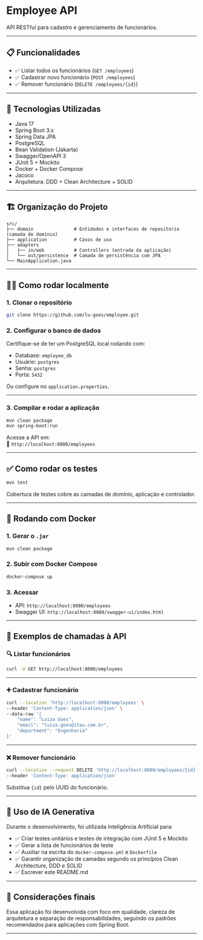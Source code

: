 # Employee API

API RESTful para cadastro e gerenciamento de funcionários.

---

## 📋 Funcionalidades

- ✅ Listar todos os funcionários (`GET /employees`)
- ✅ Cadastrar novo funcionário (`POST /employees`)
- ✅ Remover funcionário (`DELETE /employees/{id}`)

---

## 🚀 Tecnologias Utilizadas

- Java 17
- Spring Boot 3.x
- Spring Data JPA
- PostgreSQL
- Bean Validation (Jakarta)
- Swagger/OpenAPI 3
- JUnit 5 + Mockito
- Docker + Docker Compose
- Jacoco
- Arquitetura: DDD + Clean Architecture + SOLID

---

## 🏗️ Organização do Projeto

```
src/
├── domain               # Entidades e interfaces de repositório (camada de domínio)
├── application          # Casos de uso
├── adapters
│   ├── in/web           # Controllers (entrada da aplicação)
│   └── out/persistence  # Camada de persistência com JPA
└── MainApplication.java
```

---

## 🧑‍💻 Como rodar localmente

### 1. Clonar o repositório

```bash
git clone https://github.com/lu-goes/employee.git
```

### 2. Configurar o banco de dados

Certifique-se de ter um PostgreSQL local rodando com:

- Database: `employee_db`
- Usuário: `postgres`
- Senha: `postgres`
- Porta: `5432`

Ou configure no `application.properties`.

---

### 3. Compilar e rodar a aplicação

```bash
mvn clean package
mvn spring-boot:run
```

Acesse a API em:  
📍 `http://localhost:8080/employees`

---


## ✅ Como rodar os testes

```bash
mvn test
```

Cobertura de testes cobre as camadas de domínio, aplicação e controlador.

---

## 🐳 Rodando com Docker

### 1. Gerar o `.jar`

```bash
mvn clean package
```

### 2. Subir com Docker Compose

```bash
docker-compose up 
```

### 3. Acessar

- API: `http://localhost:8080/employees`
- Swagger UI: `http://localhost:8080/swagger-ui/index.html`

---

## 🧪 Exemplos de chamadas à API

### 🔍 Listar funcionários

```bash
curl -X GET http://localhost:8080/employees
```

---

### ➕ Cadastrar funcionário

```bash
curl --location 'http://localhost:8080/employees' \
--header 'Content-Type: application/json' \
--data-raw '{
    "name": "Luiza Goes",
    "email": "luiza.goes@itau.com.br",
    "department": "Engenharia"
}'
```

---

### ❌ Remover funcionário

```bash
curl --location --request DELETE 'http://localhost:8080/employees/{id}' \
--header 'Content-Type: application/json'
```

Substitua `{id}` pelo UUID do funcionário.

---

## 🤖 Uso de IA Generativa

Durante o desenvolvimento, foi utilizada Inteligência Artificial para:

- ✅ Criar testes unitários e testes de integração com JUnit 5 e Mockito
- ✅ Gerar a lista de funcionários de teste
- ✅ Auxiliar na escrita do `docker-compose.yml` e `Dockerfile`
- ✅ Garantir organização de camadas segundo os princípios Clean Architecture, DDD e SOLID 
- ✅ Escrever este README.md 

---

## 📌 Considerações finais

Essa aplicação foi desenvolvida com foco em qualidade, clareza de arquitetura e separação de responsabilidades, seguindo os padrões recomendados para aplicações com Spring Boot.

---
